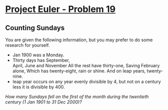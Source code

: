 [Project Euler - Problem 19](https://projecteuler.net/problem=19)
======

Counting Sundays
------

You are given the following information, but you may prefer to do some research
for yourself.

* Jan 1900 was a Monday.
* Thirty days has September,<br>
  April, June and November
  All the rest have thirty-one,
  Saving February alone,
  Which has twenty-eight, rain or shine.
  And on leap years, twenty-nine.
* leap year occurs on any year evenly divisible by 4, but not on a century
  less it is divisible by 400.

*How many Sundays fell on the first of the month during the twentieth century (1
Jan 1901 to 31 Dec 2000)?*
